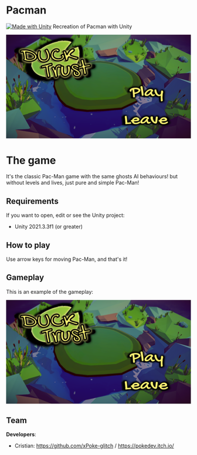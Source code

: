 # Pacman
[![Made with Unity](https://img.shields.io/badge/Made%20with-Unity-57b9d3.svg?style=flat&logo=unity)](https://www.unity.com)
Recreation of Pacman with Unity

<img src="https://github.com/Multiplayer-Game-Jam-Team/DuckTrust/blob/main/Screenshots/main-menu.png" width="750">

# The game
It's the classic Pac-Man game with the same ghosts AI behaviours! but without levels and lives, just pure and simple Pac-Man!

## Requirements

If you want to open, edit or see the Unity project:
* Unity 2021.3.3f1 (or greater)

## How to play

Use arrow keys for moving Pac-Man, and that's it!

## Gameplay

This is an example of the gameplay:

<img src="https://github.com/Multiplayer-Game-Jam-Team/DuckTrust/blob/main/Screenshots/main-menu.png" width="750">

## Team

**Developers**:
* Cristian: https://github.com/xPoke-glitch / https://pokedev.itch.io/
